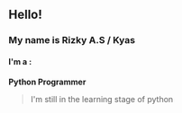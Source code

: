 <h2>Hello!</h2>

<h3>My name is Rizky A.S / Kyas</h3>

<h4>I'm a :</h4>

**Python Programmer**

> I'm still in the learning stage of python


